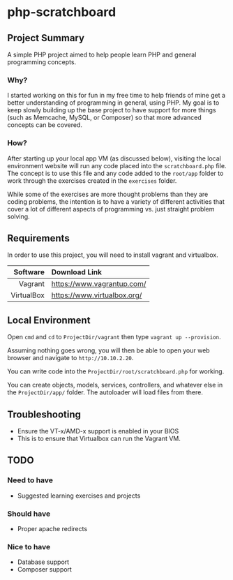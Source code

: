 # php-scratchboard

## Project Summary
A simple PHP project aimed to help people learn PHP and general programming concepts.

### Why?
I started working on this for fun in my free time to help friends of mine get a better understanding of programming in general, using PHP. My goal is to keep slowly building up the base project to have support for more things (such as Memcache, MySQL, or Composer) so that more advanced concepts can be covered.

### How?
After starting up your local app VM (as discussed below), visiting the local environment website will run any code placed into the `scratchboard.php` file. The concept is to use this file and any code added to the `root/app` folder to work through the exercises created in the `exercises` folder.

While some of the exercises are more thought problems than they are coding problems, the intention is to have a variety of different activities that cover a lot of different aspects of programming vs. just straight problem solving.


## Requirements
In order to use this project, you will need to install vagrant and virtualbox.

| Software | Download Link |
| --------: | :----------- |
| Vagrant | https://www.vagrantup.com/ |
| VirtualBox | https://www.virtualbox.org/ |

## Local Environment
Open `cmd` and `cd` to `ProjectDir/vagrant` then type `vagrant up --provision`.

Assuming nothing goes wrong, you will then be able to open your web browser and navigate to
`http://10.10.2.20`.

You can write code into the `ProjectDir/root/scratchboard.php` for working.

You can create objects, models, services, controllers, and whatever else in the `ProjectDir/app/` folder.  The autoloader will load files from there.

## Troubleshooting
- Ensure the VT-x/AMD-x support is enabled in your BIOS
 - This is to ensure that Virtualbox can run the Vagrant VM.

## TODO
### Need to have
- Suggested learning exercises and projects

### Should have
- Proper apache redirects

### Nice to have
- Database support
- Composer support
